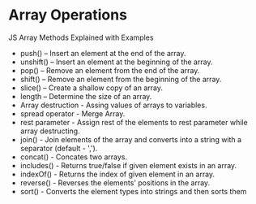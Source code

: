 # Array Operations

JS Array Methods Explained with Examples

* push() – Insert an element at the end of the array.
* unshift() – Insert an element at the beginning of the array.
* pop() – Remove an element from the end of the array.
* shift() – Remove an element from the beginning of the array.
* slice() – Create a shallow copy of an array.
* length – Determine the size of an array.
* Array destruction - Assing values of arrays to variables.
* spread operator - Merge Array.
* rest parameter - Assign rest of the elements to rest parameter while array destructing.
* join() - Join elements of the array and converts into a string with a separator (default - ',').
* concat() - Concates two arrays.
* includes() - Returns true/false if given element exists in an array.
* indexOf() - Returns the index of given element in an array.
* reverse() - Reverses the elements' positions in the array.
* sort() - Converts the element types into strings and then sorts them
